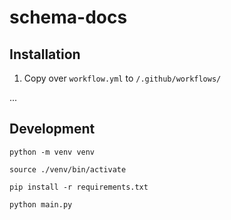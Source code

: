 # schema-docs

## Installation

1. Copy over `workflow.yml` to `/.github/workflows/`

...

## Development

`python -m venv venv`

`source ./venv/bin/activate`

`pip install -r requirements.txt`

`python main.py`
